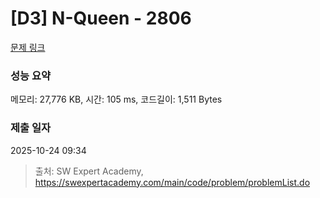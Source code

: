 # [D3] N-Queen - 2806 

[문제 링크](https://swexpertacademy.com/main/code/problem/problemDetail.do?contestProbId=AV7GKs06AU0DFAXB) 

### 성능 요약

메모리: 27,776 KB, 시간: 105 ms, 코드길이: 1,511 Bytes

### 제출 일자

2025-10-24 09:34



> 출처: SW Expert Academy, https://swexpertacademy.com/main/code/problem/problemList.do